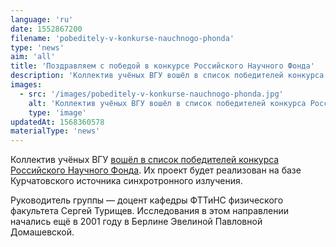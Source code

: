 ```yaml
---
language: 'ru'
date: 1552867200
filename: 'pobeditely-v-konkurse-nauchnogo-phonda'
type: 'news'
aim: 'all'
title: 'Поздравляем с победой в конкурсе Российского Научного Фонда'
description: 'Коллектив учёных ВГУ вошёл в список победителей конкурса Российского Научного Фонда'
images:
  - src: '/images/pobeditely-v-konkurse-nauchnogo-phonda.jpg'
    alt: 'Коллектив учёных ВГУ вошёл в список победителей конкурса Российского Научного Фонда'
    type: 'image'
updatedAt: 1568360578
materialType: 'news'
---
```

Коллектив учёных ВГУ [вошёл в список победителей конкурса Российского Научного Фонда](https://vk.com/away.php?to=https%3A%2F%2Fvrn.vestipk.ru%2Farchives%2F144495&post=-131429_6146&el=snippet). Их проект будет реализован на базе Курчатовского источника синхротронного излучения.

Руководитель группы — доцент кафедры ФТТиНС физического факультета Сергей Турищев. Исследования в этом направлении начались ещё в 2001 году в Берлине Эвелиной Павловной Домашевской.

